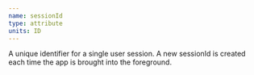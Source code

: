 ```yaml
---
name: sessionId
type: attribute
units: ID
---
```


A unique identifier for a single user session. A new sessionId is created each time the app is brought into the foreground.

